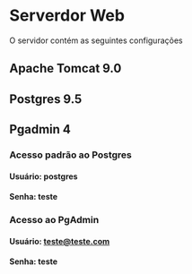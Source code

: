 # Serverdor Web

O servidor contém as seguintes configurações

## Apache Tomcat 9.0
## Postgres 9.5
## Pgadmin 4

### Acesso padrão ao Postgres

#### Usuário: postgres
#### Senha: teste

### Acesso ao PgAdmin

#### Usuário: teste@teste.com
#### Senha: teste
